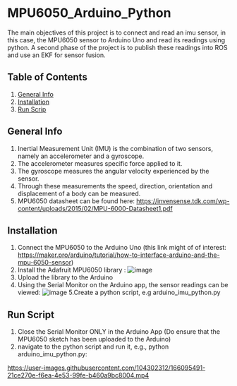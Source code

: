 # MPU6050_Arduino_Python
The main objectives of this project is to connect and read an imu sensor, in this case, the MPU6050 sensor to Arduino Uno and read its readings using python. A second phase of the project is to publish these readings into ROS and use an EKF for sensor fusion. 

## Table of Contents
1. [General Info](#general-info)
2. [Installation](#installation)
3. [Run Scrip](#run-script)

## General Info
1.  Inertial Measurement Unit (IMU) is the combination of two sensors, namely an accelerometer and a gyroscope. 
2.  The accelerometer measures specific force applied to it.
3.  The gyroscope measures the angular velocity experienced by the sensor. 
4.  Through these measurements the speed, direction, orientation and displacement of a body can be measured. 
5.  MPU6050 datasheet can be found here: https://invensense.tdk.com/wp-content/uploads/2015/02/MPU-6000-Datasheet1.pdf 

## Installation
1. Connect the MPU6050 to the Arduino Uno (this link might of of interest: https://maker.pro/arduino/tutorial/how-to-interface-arduino-and-the-mpu-6050-sensor)
2. Install the Adafruit MPU6050 library : ![image](https://user-images.githubusercontent.com/104302312/166095323-0c3fa6d7-ea7b-40dd-b06c-c29a826faf59.png)
3. Upload the library to the Arduino 
4. Using the Serial Monitor on the Arduino app, the sensor readings can be viewed: ![image](https://user-images.githubusercontent.com/104302312/166095352-975b150c-fba3-4d0a-bade-880d60d442cf.png)
5.Create a python script, e.g arduino_imu_python.py

## Run Script
1. Close the Serial Monitor ONLY in the Arduino App (Do ensure that the MPU6050 sketch has been uploaded to the Arduino)
2. navigate to the python script and run it, e.g., python arduino_imu_python.py: 

https://user-images.githubusercontent.com/104302312/166095491-21ce270e-f6ea-4e53-99fe-b460a9bc8004.mp4
